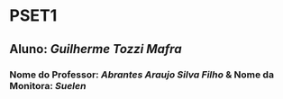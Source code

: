 # PSET1
## Aluno: *Guilherme Tozzi Mafra*  
### Nome do Professor: *Abrantes Araujo Silva Filho* & Nome da Monitora: *Suelen*
